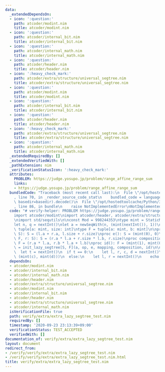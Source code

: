 ```yaml
---
data:
  _extendedDependsOn:
  - icon: ':question:'
    path: atcoder/modint.nim
    title: atcoder/modint.nim
  - icon: ':question:'
    path: atcoder/internal_bit.nim
    title: atcoder/internal_bit.nim
  - icon: ':question:'
    path: atcoder/internal_math.nim
    title: atcoder/internal_math.nim
  - icon: ':question:'
    path: atcoder/header.nim
    title: atcoder/header.nim
  - icon: ':heavy_check_mark:'
    path: atcoder/extra/structure/universal_segtree.nim
    title: atcoder/extra/structure/universal_segtree.nim
  - icon: ':question:'
    path: atcoder/modint.nim
    title: atcoder/modint.nim
  - icon: ':question:'
    path: atcoder/internal_bit.nim
    title: atcoder/internal_bit.nim
  - icon: ':question:'
    path: atcoder/header.nim
    title: atcoder/header.nim
  - icon: ':heavy_check_mark:'
    path: atcoder/extra/structure/universal_segtree.nim
    title: atcoder/extra/structure/universal_segtree.nim
  - icon: ':question:'
    path: atcoder/internal_math.nim
    title: atcoder/internal_math.nim
  _extendedRequiredBy: []
  _extendedVerifiedWith: []
  _pathExtension: nim
  _verificationStatusIcon: ':heavy_check_mark:'
  attributes:
    PROBLEM: https://judge.yosupo.jp/problem/range_affine_range_sum
    links:
    - https://judge.yosupo.jp/problem/range_affine_range_sum
  bundledCode: "Traceback (most recent call last):\n  File \"/opt/hostedtoolcache/Python/3.8.5/x64/lib/python3.8/site-packages/onlinejudge_verify/documentation/build.py\"\
    , line 70, in _render_source_code_stat\n    bundled_code = language.bundle(stat.path,\
    \ basedir=basedir).decode()\n  File \"/opt/hostedtoolcache/Python/3.8.5/x64/lib/python3.8/site-packages/onlinejudge_verify/languages/nim.py\"\
    , line 86, in bundle\n    raise NotImplementedError\nNotImplementedError\n"
  code: "# verify-helper: PROBLEM https://judge.yosupo.jp/problem/range_affine_range_sum\n\
    import atcoder/modint\nimport atcoder/header, atcoder/extra/structure/universal_segtree\n\
    \nimport std/sequtils\n\nconst Mod = 998244353\ntype mint = StaticModInt[Mod]\n\
    let n, q = nextInt()\nlet a = newSeqWith(n, (mint(nextInt()), 1))\n\ntype S =\
    \ tuple[a: mint, size: int]\ntype F = tuple[a: mint, b: mint]\n\nproc op(l, r:\
    \ S): S = (l.a + r.a, l.size + r.size)\nproc e(): S = (mint(0), 0)\nproc mapping(l:\
    \ F, r: S): S = (r.a * l.a + r.size * l.b, r.size)\nproc composition(l, r: F):\
    \ F = (r.a * l.a, r.b * l.a + l.b)\nproc id(): F = (mint(1), mint(0))\n\nvar seg\
    \ = init_lazy_segtree[S, F](a, op, e, mapping, composition, id)\n\nfor i in 0..<q:\n\
    \  let t = nextInt()\n  if t == 0:\n    let l, r, c, d = nextInt()\n    seg.apply(l..<r,\
    \ (mint(c), mint(d)))\n  else:\n    let l, r = nextInt()\n    echo seg.prod(l..<r)[0]\n"
  dependsOn:
  - atcoder/modint.nim
  - atcoder/internal_bit.nim
  - atcoder/internal_math.nim
  - atcoder/header.nim
  - atcoder/extra/structure/universal_segtree.nim
  - atcoder/modint.nim
  - atcoder/internal_bit.nim
  - atcoder/header.nim
  - atcoder/extra/structure/universal_segtree.nim
  - atcoder/internal_math.nim
  isVerificationFile: true
  path: verify/extra/extra_lazy_segtree_test.nim
  requiredBy: []
  timestamp: '2020-09-23 23:13:39+09:00'
  verificationStatus: TEST_ACCEPTED
  verifiedWith: []
documentation_of: verify/extra/extra_lazy_segtree_test.nim
layout: document
redirect_from:
- /verify/verify/extra/extra_lazy_segtree_test.nim
- /verify/verify/extra/extra_lazy_segtree_test.nim.html
title: verify/extra/extra_lazy_segtree_test.nim
---
```

